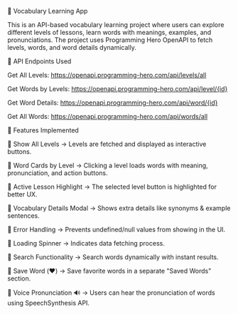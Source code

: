 📘 Vocabulary Learning App

This is an API-based vocabulary learning project where users can explore different levels of lessons, learn words with meanings, examples, and pronunciations. The project uses Programming Hero OpenAPI to fetch levels, words, and word details dynamically.

🔗 API Endpoints Used

Get All Levels: https://openapi.programming-hero.com/api/levels/all

Get Words by Levels: https://openapi.programming-hero.com/api/level/{id}

Get Word Details: https://openapi.programming-hero.com/api/word/{id}

Get All Words: https://openapi.programming-hero.com/api/words/all

🎯 Features Implemented

📌 Show All Levels → Levels are fetched and displayed as interactive buttons.

📌 Word Cards by Level → Clicking a level loads words with meaning, pronunciation, and action buttons.

📌 Active Lesson Highlight → The selected level button is highlighted for better UX.

📌 Vocabulary Details Modal → Shows extra details like synonyms & example sentences.

📌 Error Handling → Prevents undefined/null values from showing in the UI.

📌 Loading Spinner → Indicates data fetching process.

📌 Search Functionality → Search words dynamically with instant results.

📌 Save Word (❤️) → Save favorite words in a separate "Saved Words" section.

📌 Voice Pronunciation 🔊 → Users can hear the pronunciation of words using SpeechSynthesis API.